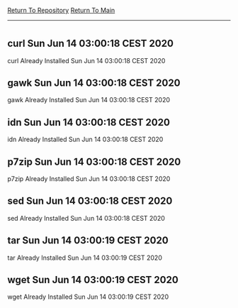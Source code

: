 [Return To Repository](https://github.com/bast69/piholeparser/)
[Return To Main](https://github.com/bast69/piholeparser/blob/master/RecentRunLogs/Mainlog.md)
____________________________________
# 
## curl Sun Jun 14 03:00:18 CEST 2020
curl Already Installed Sun Jun 14 03:00:18 CEST 2020
## gawk Sun Jun 14 03:00:18 CEST 2020
gawk Already Installed Sun Jun 14 03:00:18 CEST 2020
## idn Sun Jun 14 03:00:18 CEST 2020
idn Already Installed Sun Jun 14 03:00:18 CEST 2020
## p7zip Sun Jun 14 03:00:18 CEST 2020
p7zip Already Installed Sun Jun 14 03:00:18 CEST 2020
## sed Sun Jun 14 03:00:18 CEST 2020
sed Already Installed Sun Jun 14 03:00:18 CEST 2020
## tar Sun Jun 14 03:00:19 CEST 2020
tar Already Installed Sun Jun 14 03:00:19 CEST 2020
## wget Sun Jun 14 03:00:19 CEST 2020
wget Already Installed Sun Jun 14 03:00:19 CEST 2020
